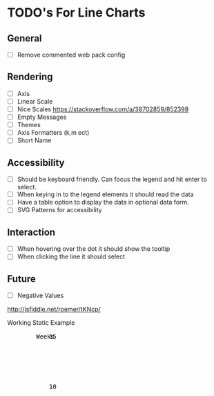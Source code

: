 # TODO's For Line Charts

## General
- [ ] Remove commented web pack config

## Rendering
- [ ] Axis
- [ ] Linear Scale
- [ ] Nice Scales https://stackoverflow.com/a/38702859/852398
- [ ] Empty Messages
- [ ] Themes
- [ ] Axis Formatters (k,m ect)
- [ ] Short Name

## Accessibility
- [ ] Should be keyboard friendly. Can focus the legend and hit enter to select.
- [ ] When keying in to the legend elements it should read the data
- [ ] Have a table option to display the data in optional data form.
- [ ] SVG Patterns for accessibility

## Interaction

- [ ] When hovering over the dot it should show the tooltip
- [ ] When clicking the line it should select

## Future

- [ ] Negative Values

http://jsfiddle.net/roemer/tKNcp/

Working Static Example
<pre>
  <svg class="ids-line-chart" part="chart" width="${this.width}" height="${this.height}" xmlns="http://www.w3.org/2000/svg">
    <title id="title">${this.title}</title>
    <g class="grid x-lines">
        <line x1="113" x2="113" y1="10" y2="380"></line>
        <line x1="259" x2="259" y1="10" y2="380"></line>
        <line x1="405" x2="405" y1="10" y2="380"></line>
        <line x1="551" x2="551" y1="10" y2="380"></line>
        <line x1="697" x2="697" y1="10" y2="380"></line>
    </g>
    <g class="grid y-lines">
        <line x1="86" x2="697" y1="10" y2="10"></line>
        <line x1="86" x2="697" y1="68" y2="68"></line>
        <line x1="86" x2="697" y1="126" y2="126"></line>
        <line x1="86" x2="697" y1="185" y2="185"></line>
        <line x1="86" x2="697" y1="243" y2="243"></line>
        <line x1="86" x2="697" y1="301" y2="301"></line>
        <line x1="86" x2="697" y1="360" y2="360"></line>
    </g>
    <g class="markers" data-setname="Component One">
        <circle cx="113" cy="192" data-value="7.2" r="5"></circle>
        <circle cx="259" cy="171" data-value="8.1" r="5"></circle>
        <circle cx="405" cy="179" data-value="7.7" r="5"></circle>
        <circle cx="551" cy="200" data-value="6.8" r="5"></circle>
        <circle cx="697" cy="204" data-value="6.7" r="5"></circle>
    </g>
    <g class="marker-lines">
        <polyline class="data-line" points="113,192 259,171 405,179 551,200 697,204"/>
    </g>
    <g class="areas">
        <path d="M113,360 L113,192 L259,171 L405,179 L551,200 L697,204 L697,360 Z"></path>
    </g>
    <g class="labels x-labels">
        <text x="113" y="400">2008</text>
        <text x="259" y="400">2009</text>
        <text x="405" y="400">2010</text>
        <text x="551" y="400">2011</text>
        <text x="697" y="400">2012</text>
    </g>
    <g class="labels y-labels">
        <text x="80" y="15">15</text>
        <text x="80" y="131">10</text>
        <text x="80" y="248">5</text>
        <text x="80" y="365">0</text>
        <text x="50" y="15" class="axis-label">Weeks</text>
    </g>
    </svg>
</pre>
